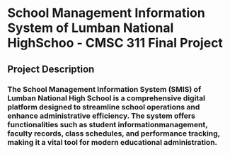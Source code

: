 # School Management Information System of Lumban National HighSchoo - CMSC 311 Final Project

## Project Description

### The School Management Information System (SMIS) of Lumban National High School is a comprehensive digital platform designed to streamline school operations and enhance administrative efficiency. The system offers functionalities such as student informationmanagement, faculty records, class schedules, and performance tracking, making it a vital tool for modern educational administration. 

